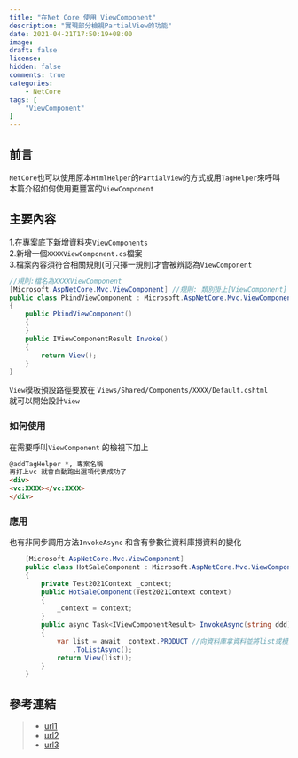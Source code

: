 ```yaml
---
title: "在Net Core 使用 ViewComponent"
description: "實現部分檢視PartialView的功能"
date: 2021-04-21T17:50:19+08:00
image: 
draft: false
license: 
hidden: false
comments: true
categories:
    - NetCore
tags: [
    "ViewComponent"
]
---
```


## 前言

`NetCore`也可以使用原本`HtmlHelper`的`PartialView`的方式或用`TagHelper`來呼叫  
本篇介紹如何使用更豐富的`ViewComponent`

## 主要內容

1.在專案底下新增資料夾`ViewComponents`  
2.新增一個`XXXXViewComponent.cs`檔案  
3.檔案內容須符合相關規則(可只擇一規則)才會被辨認為`ViewComponent`  

```C#
//規則:檔名為XXXXViewComponent
[Microsoft.AspNetCore.Mvc.ViewComponent] //規則: 類別掛上[ViewComponent] Attribute
public class PkindViewComponent : Microsoft.AspNetCore.Mvc.ViewComponent //規則: 類別繼承ViewComponent
{
    public PkindViewComponent()
    {
    }
    public IViewComponentResult Invoke()
    {
        return View();
    }
}
```
`View`模板預設路徑要放在
`Views/Shared/Components/XXXX/Default.cshtml`  
就可以開始設計`View`

### 如何使用

在需要呼叫`ViewComponent` 的檢視下加上

```html
@addTagHelper *, 專案名稱
再打上vc 就會自動跑出選項代表成功了
<div>
<vc:XXXX></vc:XXXX>
</div>

```

### 應用

也有非同步調用方法`InvokeAsync` 和含有參數往資料庫撈資料的變化
```C#
    [Microsoft.AspNetCore.Mvc.ViewComponent]
    public class HotSaleComponent : Microsoft.AspNetCore.Mvc.ViewComponent
    {
        private Test2021Context _context;
        public HotSaleComponent(Test2021Context context)
        {
            _context = context;
        }
        public async Task<IViewComponentResult> InvokeAsync(string ddd)
        {
            var list = await _context.PRODUCT //向資料庫拿資料並將list或模型傳回檢視
                .ToListAsync();
            return View(list));
        }
    }
```

## 參考連結

>* [url1](https://ithelp.ithome.com.tw/articles/10205881)
>* [url2](https://docs.microsoft.com/zh-tw/aspnet/core/mvc/views/partial?view=aspnetcore-5.0)
>* [url3](https://blog.darkthread.net/blog/aspnetcore-view-component/)